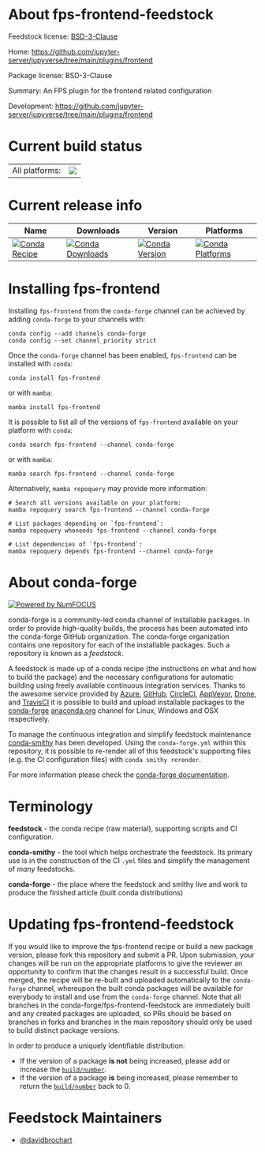 About fps-frontend-feedstock
============================

Feedstock license: [BSD-3-Clause](https://github.com/conda-forge/fps-frontend-feedstock/blob/main/LICENSE.txt)

Home: https://github.com/jupyter-server/jupyverse/tree/main/plugins/frontend

Package license: BSD-3-Clause

Summary: An FPS plugin for the frontend related configuration

Development: https://github.com/jupyter-server/jupyverse/tree/main/plugins/frontend

Current build status
====================


<table><tr><td>All platforms:</td>
    <td>
      <a href="https://dev.azure.com/conda-forge/feedstock-builds/_build/latest?definitionId=17400&branchName=main">
        <img src="https://dev.azure.com/conda-forge/feedstock-builds/_apis/build/status/fps-frontend-feedstock?branchName=main">
      </a>
    </td>
  </tr>
</table>

Current release info
====================

| Name | Downloads | Version | Platforms |
| --- | --- | --- | --- |
| [![Conda Recipe](https://img.shields.io/badge/recipe-fps--frontend-green.svg)](https://anaconda.org/conda-forge/fps-frontend) | [![Conda Downloads](https://img.shields.io/conda/dn/conda-forge/fps-frontend.svg)](https://anaconda.org/conda-forge/fps-frontend) | [![Conda Version](https://img.shields.io/conda/vn/conda-forge/fps-frontend.svg)](https://anaconda.org/conda-forge/fps-frontend) | [![Conda Platforms](https://img.shields.io/conda/pn/conda-forge/fps-frontend.svg)](https://anaconda.org/conda-forge/fps-frontend) |

Installing fps-frontend
=======================

Installing `fps-frontend` from the `conda-forge` channel can be achieved by adding `conda-forge` to your channels with:

```
conda config --add channels conda-forge
conda config --set channel_priority strict
```

Once the `conda-forge` channel has been enabled, `fps-frontend` can be installed with `conda`:

```
conda install fps-frontend
```

or with `mamba`:

```
mamba install fps-frontend
```

It is possible to list all of the versions of `fps-frontend` available on your platform with `conda`:

```
conda search fps-frontend --channel conda-forge
```

or with `mamba`:

```
mamba search fps-frontend --channel conda-forge
```

Alternatively, `mamba repoquery` may provide more information:

```
# Search all versions available on your platform:
mamba repoquery search fps-frontend --channel conda-forge

# List packages depending on `fps-frontend`:
mamba repoquery whoneeds fps-frontend --channel conda-forge

# List dependencies of `fps-frontend`:
mamba repoquery depends fps-frontend --channel conda-forge
```


About conda-forge
=================

[![Powered by
NumFOCUS](https://img.shields.io/badge/powered%20by-NumFOCUS-orange.svg?style=flat&colorA=E1523D&colorB=007D8A)](https://numfocus.org)

conda-forge is a community-led conda channel of installable packages.
In order to provide high-quality builds, the process has been automated into the
conda-forge GitHub organization. The conda-forge organization contains one repository
for each of the installable packages. Such a repository is known as a *feedstock*.

A feedstock is made up of a conda recipe (the instructions on what and how to build
the package) and the necessary configurations for automatic building using freely
available continuous integration services. Thanks to the awesome service provided by
[Azure](https://azure.microsoft.com/en-us/services/devops/), [GitHub](https://github.com/),
[CircleCI](https://circleci.com/), [AppVeyor](https://www.appveyor.com/),
[Drone](https://cloud.drone.io/welcome), and [TravisCI](https://travis-ci.com/)
it is possible to build and upload installable packages to the
[conda-forge](https://anaconda.org/conda-forge) [anaconda.org](https://anaconda.org/)
channel for Linux, Windows and OSX respectively.

To manage the continuous integration and simplify feedstock maintenance
[conda-smithy](https://github.com/conda-forge/conda-smithy) has been developed.
Using the ``conda-forge.yml`` within this repository, it is possible to re-render all of
this feedstock's supporting files (e.g. the CI configuration files) with ``conda smithy rerender``.

For more information please check the [conda-forge documentation](https://conda-forge.org/docs/).

Terminology
===========

**feedstock** - the conda recipe (raw material), supporting scripts and CI configuration.

**conda-smithy** - the tool which helps orchestrate the feedstock.
                   Its primary use is in the construction of the CI ``.yml`` files
                   and simplify the management of *many* feedstocks.

**conda-forge** - the place where the feedstock and smithy live and work to
                  produce the finished article (built conda distributions)


Updating fps-frontend-feedstock
===============================

If you would like to improve the fps-frontend recipe or build a new
package version, please fork this repository and submit a PR. Upon submission,
your changes will be run on the appropriate platforms to give the reviewer an
opportunity to confirm that the changes result in a successful build. Once
merged, the recipe will be re-built and uploaded automatically to the
`conda-forge` channel, whereupon the built conda packages will be available for
everybody to install and use from the `conda-forge` channel.
Note that all branches in the conda-forge/fps-frontend-feedstock are
immediately built and any created packages are uploaded, so PRs should be based
on branches in forks and branches in the main repository should only be used to
build distinct package versions.

In order to produce a uniquely identifiable distribution:
 * If the version of a package **is not** being increased, please add or increase
   the [``build/number``](https://docs.conda.io/projects/conda-build/en/latest/resources/define-metadata.html#build-number-and-string).
 * If the version of a package **is** being increased, please remember to return
   the [``build/number``](https://docs.conda.io/projects/conda-build/en/latest/resources/define-metadata.html#build-number-and-string)
   back to 0.

Feedstock Maintainers
=====================

* [@davidbrochart](https://github.com/davidbrochart/)

